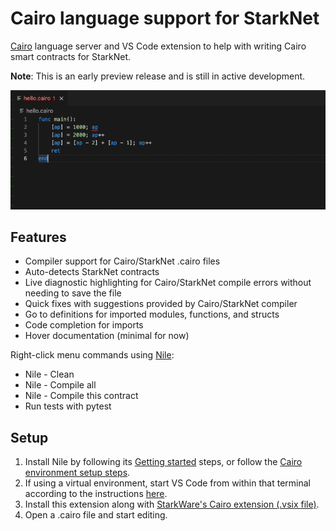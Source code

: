 # Cairo language support for StarkNet

[Cairo](https://www.cairo-lang.org/) language server and VS Code extension to help with writing Cairo smart contracts for StarkNet.

**Note**: This is an early preview release and is still in active development.

![](images/main.gif)

## Features

- Compiler support for Cairo/StarkNet .cairo files
- Auto-detects StarkNet contracts
- Live diagnostic highlighting for Cairo/StarkNet compile errors without needing to save the file
- Quick fixes with suggestions provided by Cairo/StarkNet compiler
- Go to definitions for imported modules, functions, and structs 
- Code completion for imports
- Hover documentation (minimal for now)

Right-click menu commands using [Nile](https://github.com/OpenZeppelin/nile):
- Nile - Clean
- Nile - Compile all
- Nile - Compile this contract
- Run tests with pytest

## Setup

1. Install Nile by following its [Getting started](https://github.com/OpenZeppelin/nile#getting-started) steps, or follow the [Cairo environment setup steps](https://www.cairo-lang.org/docs/quickstart.html).
3. If using a virtual environment, start VS Code from within that terminal according to the instructions [here](https://www.cairo-lang.org/docs/quickstart.html#visual-studio-code-setup).
4. Install this extension along with [StarkWare's Cairo extension (.vsix file)](https://github.com/starkware-libs/cairo-lang/releases).
5. Open a .cairo file and start editing.

